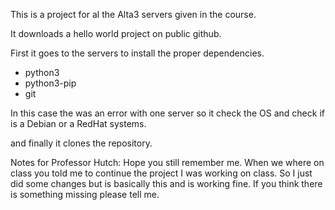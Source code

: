This is a project for al the Alta3 servers given in the course.

It downloads a hello world project on public github.

First it goes to the servers to install the proper dependencies.
- python3
- python3-pip
- git

In this case the was an error with one server so it check the OS and check if is a Debian or a RedHat systems.

and finally it clones the repository.

Notes for Professor Hutch:
Hope you still remember me. When we where on class you told me to continue the project I was working on class.
So I just did some changes but is basically this and is working fine. If you think there is something missing please tell me.
